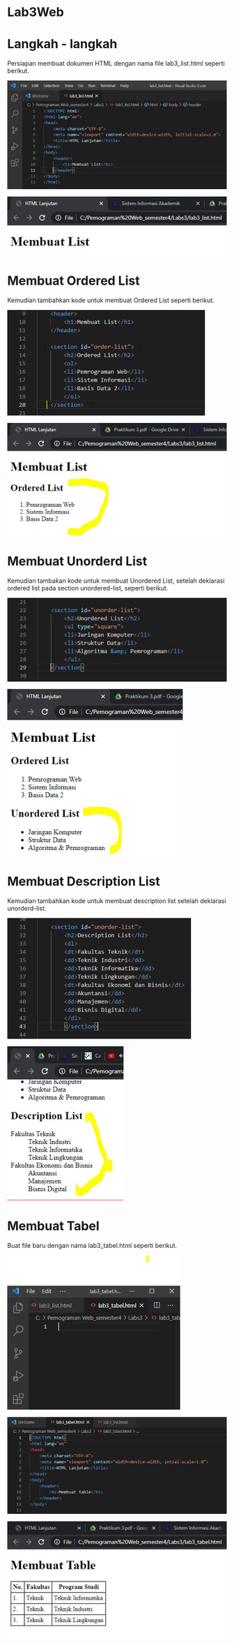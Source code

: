 # Lab3Web
# Langkah - langkah
Persiapan membuat dokumen HTML dengan nama file lab3_list.html seperti berikut.

![imag](https://github.com/fdlhrauf/Lab3Web/blob/main/images/1.JPG)

![imag](https://github.com/fdlhrauf/Lab3Web/blob/main/images/1,1.JPG)

# Membuat Ordered List
Kemudian tambahkan kode untuk membuat Ordered List seperti berikut.

![imag](https://github.com/fdlhrauf/Lab3Web/blob/main/images/2.JPG)

![imag](https://github.com/fdlhrauf/Lab3Web/blob/main/images/2,2.JPG)

# Membuat Unorderd List
Kemudian tambakan kode untuk membuat Unordered List, setelah deklarasi ordered list pada
section unordered-list, seperti berikut.

![imag](https://github.com/fdlhrauf/Lab3Web/blob/main/images/3.JPG)

![imag](https://github.com/fdlhrauf/Lab3Web/blob/main/images/3,3.JPG)

# Membuat Description List
Kemudian tambahkan kode untuk membuat description list setelah deklarasi unorderd-list.

![imag](https://github.com/fdlhrauf/Lab3Web/blob/main/images/4.JPG)

![imag](https://github.com/fdlhrauf/Lab3Web/blob/main/images/4,4.JPG)

# Membuat Tabel
Buat file baru dengan nama lab3_tabel.html seperti berikut.

![imag](https://github.com/fdlhrauf/Lab3Web/blob/main/images/file%20baru.JPG)

![imag](https://github.com/fdlhrauf/Lab3Web/blob/main/images/5.JPG)

![imag](https://github.com/fdlhrauf/Lab3Web/blob/main/images/5,5.JPG)

